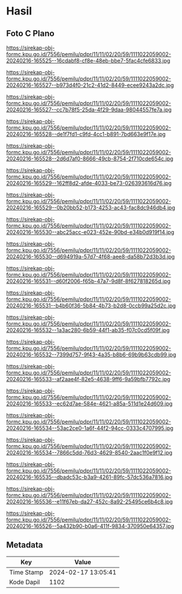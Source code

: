 # Hasil

## Foto C Plano

https://sirekap-obj-formc.kpu.go.id/7556/pemilu/pdpr/11/11/02/20/59/1111022059002-20240216-165525--16cdabf8-cf8e-48eb-bbe7-5fac4cfe6833.jpg

https://sirekap-obj-formc.kpu.go.id/7556/pemilu/pdpr/11/11/02/20/59/1111022059002-20240216-165527--b973d4f0-21c2-41d2-8449-ecee9243a2dc.jpg

https://sirekap-obj-formc.kpu.go.id/7556/pemilu/pdpr/11/11/02/20/59/1111022059002-20240216-165527--cc7b78f5-25da-4f29-9daa-98044557fe7a.jpg

https://sirekap-obj-formc.kpu.go.id/7556/pemilu/pdpr/11/11/02/20/59/1111022059002-20240216-165528--de1f7fd1-c9fd-4cc1-b891-7bd663e9f17e.jpg

https://sirekap-obj-formc.kpu.go.id/7556/pemilu/pdpr/11/11/02/20/59/1111022059002-20240216-165528--2d6d7af0-8666-49cb-8754-2f710cde654c.jpg

https://sirekap-obj-formc.kpu.go.id/7556/pemilu/pdpr/11/11/02/20/59/1111022059002-20240216-165529--162ff8d2-afde-4033-be73-026393616d76.jpg

https://sirekap-obj-formc.kpu.go.id/7556/pemilu/pdpr/11/11/02/20/59/1111022059002-20240216-165529--0b20bb52-b173-4253-ac43-fac8dc946db4.jpg

https://sirekap-obj-formc.kpu.go.id/7556/pemilu/pdpr/11/11/02/20/59/1111022059002-20240216-165530--abc25acc-e023-452e-90bd-e34b0d919f14.jpg

https://sirekap-obj-formc.kpu.go.id/7556/pemilu/pdpr/11/11/02/20/59/1111022059002-20240216-165530--d694919a-57d7-4f68-aee8-da58b72d3b3d.jpg

https://sirekap-obj-formc.kpu.go.id/7556/pemilu/pdpr/11/11/02/20/59/1111022059002-20240216-165531--d60f2006-f65b-47a7-9d8f-8f627818265d.jpg

https://sirekap-obj-formc.kpu.go.id/7556/pemilu/pdpr/11/11/02/20/59/1111022059002-20240216-165531--b4b60f36-5b84-4b73-b2d8-0ccb99a25d2c.jpg

https://sirekap-obj-formc.kpu.go.id/7556/pemilu/pdpr/11/11/02/20/59/1111022059002-20240216-165532--1a3ac280-6b59-44f1-ab35-f07c0cd5f09f.jpg

https://sirekap-obj-formc.kpu.go.id/7556/pemilu/pdpr/11/11/02/20/59/1111022059002-20240216-165532--7399d757-9f43-4a35-b8b6-69b9b63cdb99.jpg

https://sirekap-obj-formc.kpu.go.id/7556/pemilu/pdpr/11/11/02/20/59/1111022059002-20240216-165533--af2aae4f-82e5-4638-9ff6-9a59bfb7792c.jpg

https://sirekap-obj-formc.kpu.go.id/7556/pemilu/pdpr/11/11/02/20/59/1111022059002-20240216-165533--ec62d7ae-584e-4621-a85a-511d1e24d609.jpg

https://sirekap-obj-formc.kpu.go.id/7556/pemilu/pdpr/11/11/02/20/59/1111022059002-20240216-165534--53ac2ce0-1a6f-44f2-94cc-0333c4707995.jpg

https://sirekap-obj-formc.kpu.go.id/7556/pemilu/pdpr/11/11/02/20/59/1111022059002-20240216-165534--7866c5dd-76d3-4629-8540-2aac1f0e9f12.jpg

https://sirekap-obj-formc.kpu.go.id/7556/pemilu/pdpr/11/11/02/20/59/1111022059002-20240216-165535--dbadc53c-b3a9-4261-89fc-57dc536a7816.jpg

https://sirekap-obj-formc.kpu.go.id/7556/pemilu/pdpr/11/11/02/20/59/1111022059002-20240216-165536--e11f67eb-da27-452c-8a92-25495ce6b4c8.jpg

https://sirekap-obj-formc.kpu.go.id/7556/pemilu/pdpr/11/11/02/20/59/1111022059002-20240216-165526--5a432b90-b0a6-411f-9834-370950e64357.jpg


## Metadata

| Key        | Value               |
| ---------- | ------------------- |
| Time Stamp | 2024-02-17 13:05:41 |
| Kode Dapil | 1102                |



